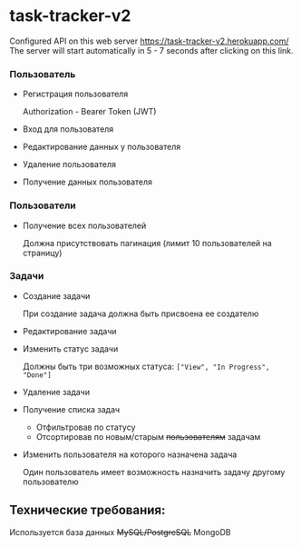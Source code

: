 # task-tracker-v2

Configured API on this web server https://task-tracker-v2.herokuapp.com/
The server will start automatically in 5 - 7 seconds after clicking on this link.

### Пользователь

- Регистрация пользователя

    Authorization - Bearer Token (JWT)

- Вход для пользователя
- Редактирование данных у пользователя
- Удаление пользователя
- Получение данных пользователя

### Пользователи

- Получение всех пользователей

    Должна присутствовать пагинация (лимит 10 пользователей на страницу)
    
### Задачи

- Создание задачи

    При создание задача должна быть присвоена ее создателю

- Редактирование задачи
- Изменить статус задачи

    Должны быть три возможных статуса: `["View", "In Progress", "Done"]`

- Удаление задачи
- Получение списка задач
    - Отфильтровав по статусу
    - Отсортировав по новым/старым ~~пользователям~~ задачам
- Изменить пользователя на которого назначена задача

    Один пользователь имеет возможность назначить задачу другому пользователю
## Технические требования:
Используется база данных ~~MySQL/PostgreSQL~~ MongoDB

